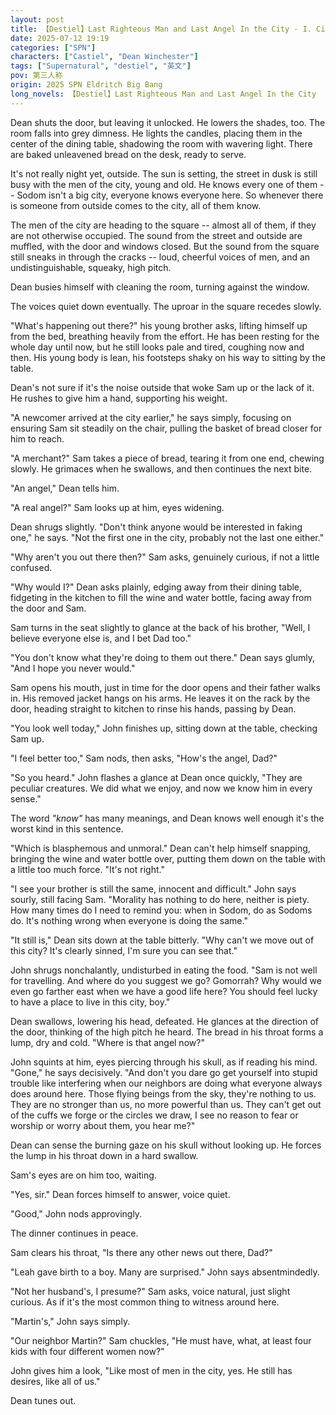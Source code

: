 ```yaml
---
layout: post
title: 【Destiel】Last Righteous Man and Last Angel In the City - I. City of Sins（1）
date: 2025-07-12 19:19
categories: ["SPN"]
characters: ["Castiel", "Dean Winchester"]
tags: ["Supernatural", "destiel", "英文"]
pov: 第三人称
origin: 2025 SPN Eldritch Big Bang
long_novels: 【Destiel】Last Righteous Man and Last Angel In the City
---
```


Dean shuts the door, but leaving it unlocked. He lowers the shades, too. The room falls into grey dimness. He lights the candles, placing them in the center of the dining table, shadowing the room with wavering light. There are baked unleavened bread on the desk, ready to serve.

It's not really night yet, outside. The sun is setting, the street in dusk is still busy with the men of the city, young and old. He knows every one of them -- Sodom isn't a big city, everyone knows everyone here. So whenever there is someone from outside comes to the city, all of them know.

The men of the city are heading to the square -- almost all of them, if they are not otherwise occupied. The sound from the street and outside are muffled, with the door and windows closed. But the sound from the square still sneaks in through the cracks -- loud, cheerful voices of men, and an undistinguishable, squeaky, high pitch.

Dean busies himself with cleaning the room, turning against the window.

The voices quiet down eventually. The uproar in the square recedes slowly.

"What's happening out there?" his young brother asks, lifting himself up from the bed, breathing heavily from the effort. He has been resting for the whole day until now, but he still looks pale and tired, coughing now and then. His young body is lean, his footsteps shaky on his way to sitting by the table.

Dean's not sure if it's the noise outside that woke Sam up or the lack of it. He rushes to give him a hand, supporting his weight.

"A newcomer arrived at the city earlier," he says simply, focusing on ensuring Sam sit steadily on the chair, pulling the basket of bread closer for him to reach.

"A merchant?" Sam takes a piece of bread, tearing it from one end, chewing slowly. He grimaces when he swallows, and then continues the next bite.

"An angel," Dean tells him.

"A real angel?" Sam looks up at him, eyes widening.

Dean shrugs slightly. "Don't think anyone would be interested in faking one," he says. "Not the first one in the city, probably not the last one either."

"Why aren't you out there then?" Sam asks, genuinely curious, if not a little confused.

"Why would I?" Dean asks plainly, edging away from their dining table, fidgeting in the kitchen to fill the wine and water bottle, facing away from the door and Sam.

Sam turns in the seat slightly to glance at the back of his brother, "Well, I believe everyone else is, and I bet Dad too."

"You don't know what they're doing to them out there." Dean says glumly, "And I hope you never would."

Sam opens his mouth, just in time for the door opens and their father walks in. His removed jacket hangs on his arms. He leaves it on the rack by the door, heading straight to kitchen to rinse his hands, passing by Dean.

"You look well today," John finishes up, sitting down at the table, checking Sam up.

"I feel better too," Sam nods, then asks, "How's the angel, Dad?"

"So you heard." John flashes a glance at Dean once quickly, "They are peculiar creatures. We did what we enjoy, and now we know him in every sense."

The word *"know"* has many meanings, and Dean knows well enough it's the worst kind in this sentence.

"Which is blasphemous and unmoral." Dean can't help himself snapping, bringing the wine and water bottle over, putting them down on the table with a little too much force. "It's not right."

"I see your brother is still the same, innocent and difficult." John says sourly, still facing Sam. "Morality has nothing to do here, neither is piety. How many times do I need to remind you: when in Sodom, do as Sodoms do. It's nothing wrong when everyone is doing the same."

"It still is," Dean sits down at the table bitterly. "Why can't we move out of this city? It's clearly sinned, I'm sure you can see that."

John shrugs nonchalantly, undisturbed in eating the food. "Sam is not well for travelling. And where do you suggest we go? Gomorrah? Why would we even go farther east when we have a good life here? You should feel lucky to have a place to live in this city, boy."

Dean swallows, lowering his head, defeated. He glances at the direction of the door, thinking of the high pitch he heard. The bread in his throat forms a lump, dry and cold. "Where is that angel now?"

John squints at him, eyes piercing through his skull, as if reading his mind. "Gone," he says decisively. "And don't you dare go get yourself into stupid trouble like interfering when our neighbors are doing what everyone always does around here. Those flying beings from the sky, they're nothing to us. They are no stronger than us, no more powerful than us. They can't get out of the cuffs we forge or the circles we draw, I see no reason to fear or worship or worry about them, you hear me?"

Dean can sense the burning gaze on his skull without looking up. He forces the lump in his throat down in a hard swallow.

Sam's eyes are on him too, waiting.

"Yes, sir." Dean forces himself to answer, voice quiet.

"Good," John nods approvingly.

The dinner continues in peace.

Sam clears his throat, "Is there any other news out there, Dad?"

"Leah gave birth to a boy. Many are surprised." John says absentmindedly.

"Not her husband's, I presume?" Sam asks, voice natural, just slight curious. As if it's the most common thing to witness around here.

"Martin's," John says simply.

"Our neighbor Martin?" Sam chuckles, "He must have, what, at least four kids with four different women now?"

John gives him a look, "Like most of men in the city, yes. He still has desires, like all of us."

Dean tunes out.
